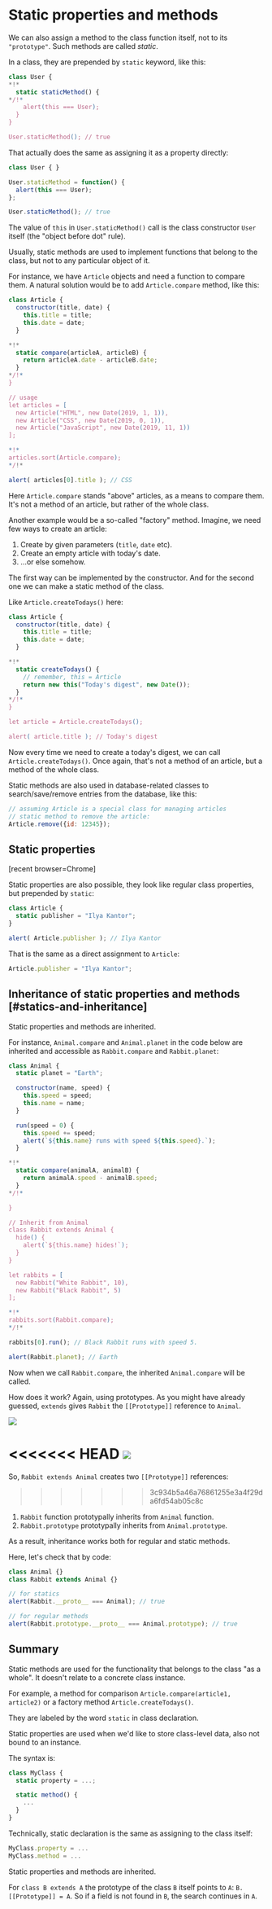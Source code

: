 
# Static properties and methods

We can also assign a method to the class function itself, not to its `"prototype"`. Such methods are called *static*.

In a class, they are prepended by `static` keyword, like this:

```js run
class User {
*!*
  static staticMethod() {
*/!*
    alert(this === User);
  }
}

User.staticMethod(); // true
```

That actually does the same as assigning it as a property directly:

```js run
class User { }

User.staticMethod = function() {
  alert(this === User);
};

User.staticMethod(); // true
```

The value of `this` in `User.staticMethod()` call is the class constructor `User` itself (the "object before dot" rule).

Usually, static methods are used to implement functions that belong to the class, but not to any particular object of it.

For instance, we have `Article` objects and need a function to compare them. A natural solution would be to add `Article.compare` method, like this:

```js run
class Article {
  constructor(title, date) {
    this.title = title;
    this.date = date;
  }

*!*
  static compare(articleA, articleB) {
    return articleA.date - articleB.date;
  }
*/!*
}

// usage
let articles = [
  new Article("HTML", new Date(2019, 1, 1)),
  new Article("CSS", new Date(2019, 0, 1)),
  new Article("JavaScript", new Date(2019, 11, 1))
];

*!*
articles.sort(Article.compare);
*/!*

alert( articles[0].title ); // CSS
```

Here `Article.compare` stands "above" articles, as a means to compare them. It's not a method of an article, but rather of the whole class.

Another example would be a so-called "factory" method. Imagine, we need few ways to create an article:

1. Create by given parameters (`title`, `date` etc).
2. Create an empty article with today's date.
3. ...or else somehow.

The first way can be implemented by the constructor. And for the second one we can make a static method of the class.

Like `Article.createTodays()` here:

```js run
class Article {
  constructor(title, date) {
    this.title = title;
    this.date = date;
  }

*!*
  static createTodays() {
    // remember, this = Article
    return new this("Today's digest", new Date());
  }
*/!*
}

let article = Article.createTodays();

alert( article.title ); // Today's digest
```

Now every time we need to create a today's digest, we can call `Article.createTodays()`. Once again, that's not a method of an article, but a method of the whole class.

Static methods are also used in database-related classes to search/save/remove entries from the database, like this:

```js
// assuming Article is a special class for managing articles
// static method to remove the article:
Article.remove({id: 12345});
```

## Static properties

[recent browser=Chrome]

Static properties are also possible, they look like regular class properties, but prepended by `static`:

```js run
class Article {
  static publisher = "Ilya Kantor";
}

alert( Article.publisher ); // Ilya Kantor
```

That is the same as a direct assignment to `Article`:

```js
Article.publisher = "Ilya Kantor";
```

## Inheritance of static properties and methods [#statics-and-inheritance]

Static properties and methods are inherited.

For instance, `Animal.compare` and `Animal.planet` in the code below are inherited and accessible as `Rabbit.compare` and `Rabbit.planet`:

```js run
class Animal {
  static planet = "Earth";

  constructor(name, speed) {
    this.speed = speed;
    this.name = name;
  }

  run(speed = 0) {
    this.speed += speed;
    alert(`${this.name} runs with speed ${this.speed}.`);
  }

*!*
  static compare(animalA, animalB) {
    return animalA.speed - animalB.speed;
  }
*/!*

}

// Inherit from Animal
class Rabbit extends Animal {
  hide() {
    alert(`${this.name} hides!`);
  }
}

let rabbits = [
  new Rabbit("White Rabbit", 10),
  new Rabbit("Black Rabbit", 5)
];

*!*
rabbits.sort(Rabbit.compare);
*/!*

rabbits[0].run(); // Black Rabbit runs with speed 5.

alert(Rabbit.planet); // Earth
```

Now when we call `Rabbit.compare`, the inherited `Animal.compare` will be called.

How does it work? Again, using prototypes. As you might have already guessed, `extends` gives `Rabbit` the `[[Prototype]]` reference to `Animal`.

![](animal-rabbit-static.svg)

<<<<<<< HEAD
![](animal-rabbit-static.svg)
=======
So, `Rabbit extends Animal` creates two `[[Prototype]]` references:
>>>>>>> 3c934b5a46a76861255e3a4f29da6fd54ab05c8c

1. `Rabbit` function prototypally inherits from `Animal` function.
2. `Rabbit.prototype` prototypally inherits from `Animal.prototype`.

As a result, inheritance works both for regular and static methods.

Here, let's check that by code:

```js run
class Animal {}
class Rabbit extends Animal {}

// for statics
alert(Rabbit.__proto__ === Animal); // true

// for regular methods
alert(Rabbit.prototype.__proto__ === Animal.prototype); // true
```

## Summary

Static methods are used for the functionality that belongs to the class "as a whole". It doesn't relate to a concrete class instance.

For example, a method for comparison `Article.compare(article1, article2)` or a factory method `Article.createTodays()`.

They are labeled by the word `static` in class declaration.

Static properties are used when we'd like to store class-level data, also not bound to an instance.

The syntax is:

```js
class MyClass {
  static property = ...;

  static method() {
    ...
  }
}
```

Technically, static declaration is the same as assigning to the class itself:

```js
MyClass.property = ...
MyClass.method = ...
```

Static properties and methods are inherited.

For `class B extends A` the prototype of the class `B` itself points to `A`: `B.[[Prototype]] = A`. So if a field is not found in `B`, the search continues in `A`.

